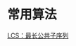 # 常用算法
<p id="oSxcJ9onD2fyri5WEGuj6A">

[LCS：最长公共子序列](./LCS%EF%BC%9A%E6%9C%80%E9%95%BF%E5%85%AC%E5%85%B1%E5%AD%90%E5%BA%8F%E5%88%97/index.md)

</p>


